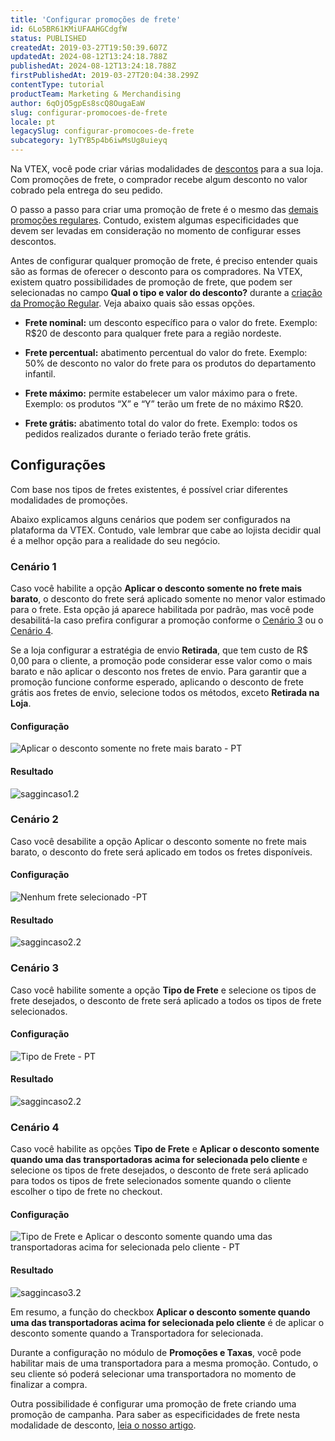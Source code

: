 ```yaml
---
title: 'Configurar promoções de frete'
id: 6Lo5BR61KMiUFAAHGCdgfW
status: PUBLISHED
createdAt: 2019-03-27T19:50:39.607Z
updatedAt: 2024-08-12T13:24:18.788Z
publishedAt: 2024-08-12T13:24:18.788Z
firstPublishedAt: 2019-03-27T20:04:38.299Z
contentType: tutorial
productTeam: Marketing & Merchandising
author: 6qOjO5gpEs8scQ8OugaEaW
slug: configurar-promocoes-de-frete
locale: pt
legacySlug: configurar-promocoes-de-frete
subcategory: 1yTYB5p4b6iwMsUg8uieyq
---
```


Na VTEX, você pode criar várias modalidades de [descontos](https://help.vtex.com/pt/tutorial/como-criar-promocoes--tutorials_320#) para a sua loja. Com promoções de frete, o comprador recebe algum desconto no valor cobrado pela entrega do seu pedido.

O passo a passo para criar uma promoção de frete é o mesmo das [demais promoções regulares](https://help.vtex.com/pt/tutorial/promocao-regular/ "demais promoções"). Contudo, existem algumas especificidades que devem ser levadas em consideração no momento de configurar esses descontos.

Antes de configurar qualquer promoção de frete, é preciso entender quais são as formas de oferecer o desconto para os compradores. Na VTEX, existem quatro possibilidades de promoção de frete, que podem ser selecionadas no campo **Qual o tipo e valor do desconto?** durante a [criação da Promoção Regular](https://help.vtex.com/pt/tutorial/regular-promotion#quais-sao-os-dados-gerais-desta-promocao). Veja abaixo quais são essas opções.

- **Frete nominal:** um desconto específico para o valor do frete. Exemplo: R$20 de desconto para qualquer frete para a região nordeste.

- **Frete percentual:** abatimento percentual do valor do frete. Exemplo: 50% de desconto no valor do frete para os produtos do departamento infantil.

- **Frete máximo:** permite estabelecer um valor máximo para o frete. Exemplo: os produtos “X” e “Y” terão um frete de no máximo R$20.

- **Frete grátis:** abatimento total do valor do frete. Exemplo: todos os pedidos realizados durante o feriado terão frete grátis.

## Configurações

Com base nos tipos de fretes existentes, é possível criar diferentes modalidades de promoções.

Abaixo explicamos alguns cenários que podem ser configurados na plataforma da VTEX. Contudo, vale lembrar que cabe ao lojista decidir qual é a melhor opção para a realidade do seu negócio.

### Cenário 1

Caso você habilite a opção **Aplicar o desconto somente no frete mais barato**, o desconto do frete será aplicado somente no menor valor estimado para o frete. Esta opção já aparece habilitada por padrão, mas você pode desabilitá-la caso prefira configurar a promoção conforme o [Cenário 3](#cenario-3) ou o [Cenário 4](#cenario-4).

Se a loja configurar a estratégia de envio __Retirada__, que tem custo de R$ 0,00 para o cliente, a promoção pode considerar esse valor como o mais barato e não aplicar o desconto nos fretes de envio. Para garantir que a promoção funcione conforme esperado, aplicando o desconto de frete grátis aos fretes de envio, selecione todos os métodos, exceto __Retirada na Loja__.

#### Configuração
![Aplicar o desconto somente no frete mais barato - PT](//images.contentful.com/alneenqid6w5/2Y0g5Ta6h4VL6uMRQouzjC/94aab036bb00a8162c934780cdfcb1c9/image.png)

#### Resultado
![saggincaso1.2](//images.ctfassets.net/alneenqid6w5/5YS2Iva3GwayZPPA3pqMmf/1b1f4d05ad16378b993a748e4923e12d/saggincaso1.2.png)

### Cenário 2

Caso você desabilite a opção Aplicar o desconto somente no frete mais barato, o desconto do frete será aplicado em todos os fretes disponíveis.

#### Configuração
![Nenhum frete selecionado -PT](//images.ctfassets.net/alneenqid6w5/bdzVVgf0w0vxQttjV5bYm/a3a7f5c6af2d23ac3af5a51ca33fe242/image.png)

#### Resultado
![saggincaso2.2](//images.ctfassets.net/alneenqid6w5/5bfXAeiAs17vBy1nPPg9jh/ee179b414e3325707e8805ab3ba14dcb/saggincaso2.2.png)

### Cenário 3

Caso você habilite somente a opção **Tipo de Frete** e selecione os tipos de frete desejados, o desconto de frete será aplicado a todos os tipos de frete selecionados.

#### Configuração
![Tipo de Frete - PT](//images.ctfassets.net/alneenqid6w5/4cyEZYLm8kQOhIDnB4lvN2/0ff11ad4ee57639a34f2260c40334eb7/image.png)

#### Resultado
![saggincaso2.2](//images.ctfassets.net/alneenqid6w5/5bfXAeiAs17vBy1nPPg9jh/ee179b414e3325707e8805ab3ba14dcb/saggincaso2.2.png)

### Cenário 4

Caso você habilite as opções **Tipo de Frete** e **Aplicar o desconto somente quando uma das transportadoras acima for selecionada pelo cliente** e selecione os tipos de frete desejados, o desconto de frete será aplicado para todos os tipos de frete selecionados somente quando o cliente escolher o tipo de frete no checkout.

#### Configuração
![Tipo de Frete e Aplicar o desconto somente quando uma das transportadoras acima for selecionada pelo cliente - PT](//images.ctfassets.net/alneenqid6w5/3lL3TwmFFxL8aOW4UvHFER/931f18d33e7c3147ff12a13620f83b45/image.png)

#### Resultado
![saggincaso3.2](//images.ctfassets.net/alneenqid6w5/5U1bTkH8109ZfTsnnZrfXG/c5111f305488d0130be338dc0ad07919/saggincaso3.2.png)

Em resumo, a função do checkbox **Aplicar o desconto somente quando uma das transportadoras acima for selecionada pelo cliente** é de aplicar o desconto somente quando a Transportadora for selecionada.

Durante a configuração no módulo de **Promoções e Taxas**, você pode habilitar mais de uma transportadora para a mesma promoção. Contudo, o seu cliente só poderá selecionar uma transportadora no momento de finalizar a compra.

Outra possibilidade é configurar uma promoção de frete criando uma promoção de campanha. Para saber as especificidades de frete nesta modalidade de desconto, [leia o nosso artigo](https://help.vtex.com/pt/tutorial/promocao-de-campanha?locale=pt).
